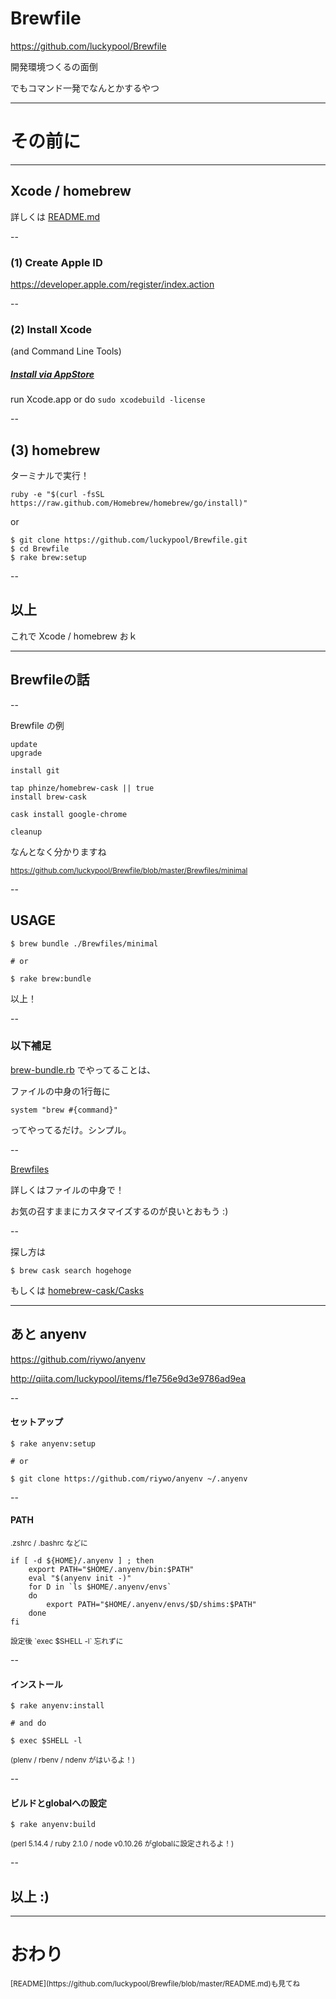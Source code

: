 # Brewfile

https://github.com/luckypool/Brewfile

開発環境つくるの面倒

でもコマンド一発でなんとかするやつ


---

# その前に

---

## Xcode / homebrew

詳しくは [README.md](https://github.com/luckypool/Brewfile/blob/master/README.md)

--

### (1) Create Apple ID

https://developer.apple.com/register/index.action

--

### (2) Install Xcode

(and Command Line Tools)

##### [Install via AppStore](https://itunes.apple.com/jp/app/xcode/id497799835)

run Xcode.app or do `sudo xcodebuild -license`

--


## (3) homebrew

ターミナルで実行！

```
ruby -e "$(curl -fsSL https://raw.github.com/Homebrew/homebrew/go/install)"
```

or

```
$ git clone https://github.com/luckypool/Brewfile.git
$ cd Brewfile
$ rake brew:setup
```

--

## 以上

これで Xcode / homebrew おｋ

---

## Brewfileの話

--

Brewfile の例

```
update
upgrade

install git

tap phinze/homebrew-cask || true
install brew-cask

cask install google-chrome

cleanup
```

なんとなく分かりますね

<small>https://github.com/luckypool/Brewfile/blob/master/Brewfiles/minimal</small>


--


## USAGE

```
$ brew bundle ./Brewfiles/minimal

# or

$ rake brew:bundle
```

以上！

--

### 以下補足


[brew-bundle.rb](https://github.com/Homebrew/homebrew/blob/master/Library/Contributions/cmd/brew-bundle.rb)
でやってることは、

ファイルの中身の1行毎に

```
system "brew #{command}"
```

ってやってるだけ。シンプル。

--

[Brewfiles](https://github.com/luckypool/Brewfile/tree/master/Brewfiles)

詳しくはファイルの中身で！

お気の召すままにカスタマイズするのが良いとおもう :)

--

探し方は

```
$ brew cask search hogehoge
```

もしくは [homebrew-cask/Casks](https://github.com/phinze/homebrew-cask/tree/master/Casks)


---


## あと anyenv

https://github.com/riywo/anyenv

http://qiita.com/luckypool/items/f1e756e9d3e9786ad9ea

--

#### セットアップ

```
$ rake anyenv:setup

# or 

$ git clone https://github.com/riywo/anyenv ~/.anyenv
```

--

#### PATH

<small>.zshrc / .bashrc などに</small>

```
if [ -d ${HOME}/.anyenv ] ; then
    export PATH="$HOME/.anyenv/bin:$PATH"
    eval "$(anyenv init -)"
    for D in `ls $HOME/.anyenv/envs`
    do
        export PATH="$HOME/.anyenv/envs/$D/shims:$PATH"
    done
fi
```

<small>
設定後 `exec $SHELL -l` 忘れずに
</small>

--

#### インストール


```
$ rake anyenv:install

# and do 

$ exec $SHELL -l
```

<small>
(plenv / rbenv / ndenv がはいるよ！)
</small>


--


#### ビルドとglobalへの設定


```
$ rake anyenv:build
```

<small>
(perl 5.14.4 / ruby 2.1.0 / node v0.10.26 がglobalに設定されるよ！)
</small>


--

## 以上 :)


---

# おわり

<small>
[README](https://github.com/luckypool/Brewfile/blob/master/README.md)も見てね
</small>

